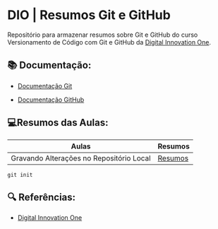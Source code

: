 # DIO | Resumos Git e GitHub

Repositório para armazenar resumos sobre Git e GitHub do curso Versionamento de Código com Git e GitHub da [Digital Innovation One](https://www.dio.me/).

## 📚 Documentação:

- [Documentação Git](https://git-scm.com/doc)

- [Documentação GitHub](https://docs.github.com/)

 ## 💻Resumos das Aulas:

| Aulas | Resumos |
|------|---------|
|Gravando Alterações no Repositório Local | [Resumos](https://web.dio.me/course/versionamento-de-codigo-com-git-e-github/learning/599dd3dd-d189-474f-a55c-22f37b4472da?back=/track/santander-2024-backend-com-java&tab=undefined&moduleId=undefined)

```
git init
```
## 🔍 Referências:
- [Digital Innovation One](https://dio.me/)